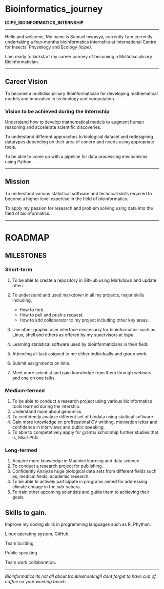 
# Bioinformatics_journey
**ICIPE_BIOINFORMATICS_INTERNSHIP**
***

 Hello and welcome, 
 My name is Samuel mwasya, currently I am currently undertaking a four-months bioinformatics internship at International Centre for Insects' Physiology and Ecology *(icipe)*.
 
 I am ready to kickstart my career journey of becoming a Multidisciplinary Bioinformatician.
 
***
 
## Career Vision

To become a multidisciplinary Bioinformatician for developing mathematical models and innovative in technology and computation.

### Vision to be achieved during the Internship

Understand how to develop mathematical models to augment human reasoning and accelerate scientific discoveries.

To understand different approaches to biological dataset and redesigning datatypes depending on their area of conern and needs using appropriate tools.

To be able to come up with a pipeline for data processing mechanisms using Python.

***
## Mission
To understand various statistical software and technical skills required to become a higher level expertise in the field of  bioinformatics. 

To apply my passion for research and problem solving using data into the field of bioinformatics.


***
# ROADMAP
## MILESTONES

### Short-term 

1. To be able to create a repository in GitHub using Markdown and update often.
2. To understand and used markdown in all my projects, major skills including, 
    
   * How to fork.
   * How to pull and push a request.
   * How to add collaborator to my project including other key areas.

3. Use other graphic user interface neccesarry for bioinformatics such as Linux, shell and others as offered by my suoervisors at *icipe*.
4. Learning statistical software used by bioinformaticians in their field.
5. Attending all task asigned to me either individually and group work.
6. Submit assignments on time.
7. Meet more scientist and gain knowledge from them through webnars and one on one talks.

### Medium-termed
1. To be able to conduct a research project using various bioinformatics tools learned during the intership.
2. Understand more about genomics.
3. To confidently analyze different set of biodata using stattical software.
4. Gain more knowledge on proffessional CV writting, motivation letter and confidence in interviews and public speaking.
5. To able to  competetively apply for grants/ scholrship further studies that is, Msc/ PhD.

### Long-termed

1. Acquire more knowledge in Machine learning and data science.
2. To conduct a research project for publishing.
3. Confidently Analyze huge biological data sets from different fields such as, medical fields, academic research.
4. To be able to actively participate in programs aimed for addressing climate chnage in the sub-sahara.
5. To train other upcoming scientists and guide them to achieving their goals.





   

## Skills to gain.

Improve my coding skills in programming languages such as R, Phython.

Linux operating system, GitHub.

Team building.

Public speaking.

Team work collaboration.



***
*Bioinformatics its not all about troubleshooting!! dont forget to have cup of coffee on your working bench.*


